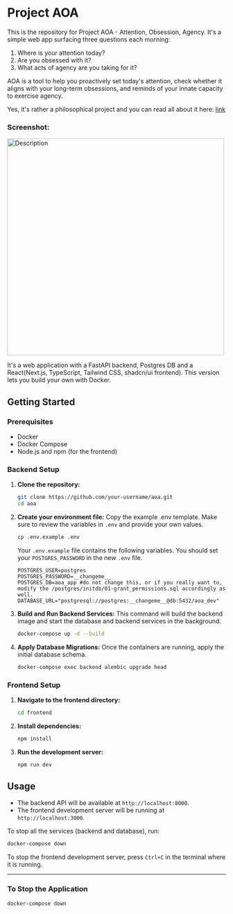 # Project AOA

This is the repository for Project AOA - Attention, Obsession, Agency. 
It's a simple web app surfacing three questions each morning:

1. Where is your attention today?
2. Are you obsessed with it?
3. What acts of agency are you taking for it? 

AOA is a tool to help you proactively set today's attention, check whether it aligns with your long-term obsessions, and reminds of your innate capacity to exercise agency. 

Yes, it's rather a philosophical project and you can read all about it here: [link](https://www.soulchoi.com/soul/AOA_introduction)



### Screenshot: 
<img src="https://github.com/user-attachments/assets/449b963a-e539-497b-9649-8af47c1f9574" width="500" alt="Description">

It's a web application with a FastAPI backend, Postgres DB and a React(Next.js, TypeScript, Tailwind CSS, shadcn/ui frontend). This version lets you build your own with Docker. 

## Getting Started

### Prerequisites
- Docker
- Docker Compose
- Node.js and npm (for the frontend)

### Backend Setup

1.  **Clone the repository:**
    ```bash
    git clone https://github.com/your-username/aoa.git
    cd aoa
    ```

2.  **Create your environment file:**
    Copy the example .env template. Make sure to review the variables in `.env` and provide your own values. 
    ```bash
    cp .env.example .env
    ```
    Your `.env.example` file contains the following variables. You should set your `POSTGRES_PASSWORD` in the new `.env` file.

    ```
    POSTGRES_USER=postgres
    POSTGRES_PASSWORD=__changeme__
    POSTGRES_DB=aoa_app #do not change this, or if you really want to, modify the /postgres/initdb/01-grant_permissions.sql accordingly as well.
    DATABASE_URL="postgresql://postgres:__changeme__@db:5432/aoa_dev"
    ```

3.  **Build and Run Backend Services:**
    This command will build the backend image and start the database and backend services in the background.
    ```bash
    docker-compose up -d --build
    ```

4.  **Apply Database Migrations:**
    Once the containers are running, apply the initial database schema.
    ```bash
    docker-compose exec backend alembic upgrade head
    ```

### Frontend Setup

1. **Navigate to the frontend directory:**
   ```bash
   cd frontend
   ```

2. **Install dependencies:**
   ```bash
   npm install
   ```
   
3. **Run the development server:**
   ```bash
   npm run dev
   ```

## Usage

- The backend API will be available at `http://localhost:8000`.
- The frontend development server will be running at `http://localhost:3000`.

To stop all the services (backend and database), run:
```bash
docker-compose down
```
To stop the frontend development server, press `Ctrl+C` in the terminal where it is running.

---
### To Stop the Application
```bash
docker-compose down
